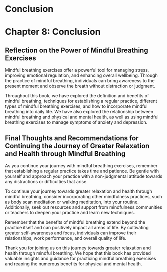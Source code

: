 # Conclusion

Chapter 8: Conclusion
=====================

Reflection on the Power of Mindful Breathing Exercises
------------------------------------------------------

Mindful breathing exercises offer a powerful tool for managing stress, improving emotional regulation, and enhancing overall wellbeing. Through the practice of mindful breathing, individuals can bring awareness to the present moment and observe the breath without distraction or judgment.

Throughout this book, we have explored the definition and benefits of mindful breathing, techniques for establishing a regular practice, different types of mindful breathing exercises, and how to incorporate mindful breathing into daily life. We have also explored the relationship between mindful breathing and physical and mental health, as well as using mindful breathing exercises to manage symptoms of anxiety and depression.

Final Thoughts and Recommendations for Continuing the Journey of Greater Relaxation and Health through Mindful Breathing
------------------------------------------------------------------------------------------------------------------------

As you continue your journey with mindful breathing exercises, remember that establishing a regular practice takes time and patience. Be gentle with yourself and approach your practice with a non-judgmental attitude towards any distractions or difficulties that arise.

To continue your journey towards greater relaxation and health through mindful breathing, consider incorporating other mindfulness practices, such as body scan meditation or walking meditation, into your routine. Additionally, seek out resources and support from mindfulness communities or teachers to deepen your practice and learn new techniques.

Remember that the benefits of mindful breathing extend beyond the practice itself and can positively impact all areas of life. By cultivating greater self-awareness and focus, individuals can improve their relationships, work performance, and overall quality of life.

Thank you for joining us on this journey towards greater relaxation and health through mindful breathing. We hope that this book has provided valuable insights and guidance for practicing mindful breathing exercises and reaping the numerous benefits for physical and mental health.

